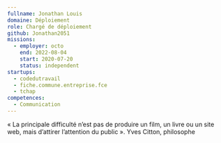 ```yaml
---
fullname: Jonathan Louis
domaine: Déploiement
role: Chargé de déploiement
github: Jonathan2051
missions:
  - employer: octo
    end: 2022-08-04
    start: 2020-07-20
    status: independent
startups:
  - codedutravail
  - fiche.commune.entreprise.fce
  - tchap
competences:
  - Communication
---
```

« La principale difficulté n’est pas de produire un film, un livre ou un site web, mais d’attirer l’attention du public ». Yves Citton, philosophe
